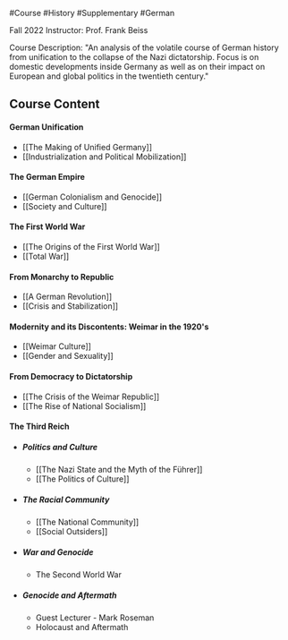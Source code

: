#Course #History #Supplementary #German

Fall 2022
Instructor: Prof. Frank Beiss

Course Description:
"An analysis of the volatile course of German history from unification to the collapse of the Nazi dictatorship. Focus is on domestic developments inside Germany as well as on their impact on European and global politics in the twentieth century."



## Course Content
<!-- Week 1 -->
#### German Unification
- [[The Making of Unified Germany]]
- [[Industrialization and Political Mobilization]]
<!-- Week 2 -->
#### The German Empire
- [[German Colonialism and Genocide]]
- [[Society and Culture]]
<!-- Week 3 -->
#### The First World War
- [[The Origins of the First World War]]
- [[Total War]]
<!-- Week 4 -->
#### From Monarchy to Republic
- [[A German Revolution]]
- [[Crisis and Stabilization]]
<!-- Week 5 -->
#### Modernity and its Discontents: Weimar in the 1920's
- [[Weimar Culture]]
- [[Gender and Sexuality]]
<!-- Week 6 -->
#### From Democracy to Dictatorship
- [[The Crisis of the Weimar Republic]]
- [[The Rise of National Socialism]]
#### The Third Reich	
- ##### Politics and Culture    <!-- Week 7 -->
	- [[The Nazi State and the Myth of the Führer]]
	- [[The Politics of Culture]]
- ##### The Racial Community    <!-- Week 8 -->
	- [[The National Community]]
	- [[Social Outsiders]]
- ##### War and Genocide    <!-- Week 9 -->
	- The Second World War
- ##### Genocide and Aftermath    <!-- Week 10 -->
	- Guest Lecturer - Mark Roseman
	- Holocaust and Aftermath